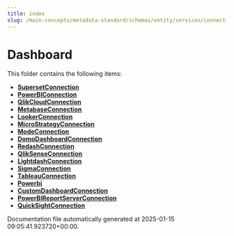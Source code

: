 ```yaml
---
title: index
slug: /main-concepts/metadata-standard/schemas/entity/services/connections/dashboard
---
```


# Dashboard

This folder contains the following items:

- [**SupersetConnection**](/main-concepts/metadata-standard/schemas/entity/services/connections/dashboard/supersetconnection)
- [**PowerBIConnection**](/main-concepts/metadata-standard/schemas/entity/services/connections/dashboard/powerbiconnection)
- [**QlikCloudConnection**](/main-concepts/metadata-standard/schemas/entity/services/connections/dashboard/qlikcloudconnection)
- [**MetabaseConnection**](/main-concepts/metadata-standard/schemas/entity/services/connections/dashboard/metabaseconnection)
- [**LookerConnection**](/main-concepts/metadata-standard/schemas/entity/services/connections/dashboard/lookerconnection)
- [**MicroStrategyConnection**](/main-concepts/metadata-standard/schemas/entity/services/connections/dashboard/microstrategyconnection)
- [**ModeConnection**](/main-concepts/metadata-standard/schemas/entity/services/connections/dashboard/modeconnection)
- [**DomoDashboardConnection**](/main-concepts/metadata-standard/schemas/entity/services/connections/dashboard/domodashboardconnection)
- [**RedashConnection**](/main-concepts/metadata-standard/schemas/entity/services/connections/dashboard/redashconnection)
- [**QlikSenseConnection**](/main-concepts/metadata-standard/schemas/entity/services/connections/dashboard/qliksenseconnection)
- [**LightdashConnection**](/main-concepts/metadata-standard/schemas/entity/services/connections/dashboard/lightdashconnection)
- [**SigmaConnection**](/main-concepts/metadata-standard/schemas/entity/services/connections/dashboard/sigmaconnection)
- [**TableauConnection**](/main-concepts/metadata-standard/schemas/entity/services/connections/dashboard/tableauconnection)
- [**Powerbi**](/main-concepts/metadata-standard/schemas/entity/services/connections/dashboard/powerbi)
- [**CustomDashboardConnection**](/main-concepts/metadata-standard/schemas/entity/services/connections/dashboard/customdashboardconnection)
- [**PowerBIReportServerConnection**](/main-concepts/metadata-standard/schemas/entity/services/connections/dashboard/powerbireportserverconnection)
- [**QuickSightConnection**](/main-concepts/metadata-standard/schemas/entity/services/connections/dashboard/quicksightconnection)


Documentation file automatically generated at 2025-01-15 09:05:41.923720+00:00.
